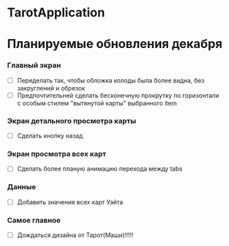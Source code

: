 # TarotApplication
# Планируемые обновления декабря

### Главный экран

- [ ] Переделать так, чтобы обложка колоды была более видна, без закруглений и обрезок
- [ ] Предпочтительней сделать бесконечную прокрутку по горизонтали с особым стилем "вытянутой карты" выбранного item

### Экран детального просмотра карты
- [ ] Сделать кнопку назад

### Экран просмотра всех карт
- [ ] Сделать более планую анимацию перехода между tabs

### Данные
- [ ] Добавить значения всех карт Уэйта

### Самое главное
- [ ] Дождаться дизайна от Тарот(Маши)!!!!!

